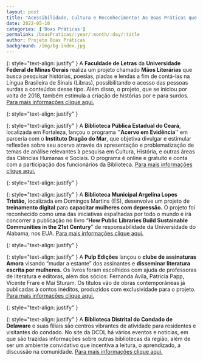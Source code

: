 ```yaml
---
layout: post
title: "Acessibilidade, Cultura e Reconhecimento! As Boas Práticas que dão um gostinho de quero mais."
date: 2022-05-10
categories: ['Boas Práticas']
permalink: /boasPraticas/:year/:month/:day/:title
author: Projeto Boas Práticas
background: /img/bg-index.jpg
---
```

{: style="text-align: justify" }
A **Faculdade de Letras** da **Universidade Federal de Minas Gerais**  realiza um projeto chamado **Mãos Literárias** que busca pesquisar histórias, poesias, piadas e lendas a fim de contá-las na Língua Brasileira de Sinais (Libras), possibilitando o acesso das pessoas surdas a conteúdos desse tipo. Além disso, o projeto, que se iniciou por volta de 2018, também estimula a criação de histórias por e para surdos.
[Para mais informações clique aqui.](http://www.letras.ufmg.br/maosliterarias/)

{: style="text-align: justify" }


{: style="text-align: justify" }
A __Biblioteca Pública Estadual do Ceará__, localizada em Fortaleza, lançou o programa ''__Acervo em Evidência__'' em parceria com o __Instituto Dragão do Mar__, que objetiva divulgar e estimular reflexões sobre seu acervo através da apresentação e problematização de temas de análise relevantes à pesquisa em Cultura, História, e outras áreas das Ciências Humanas e Sociais. O programa é online e gratuito e conta com a participação dos funcionários da Biblioteca.
[Para mais informações clique aqui.](https://www.ceara.gov.br/2022/01/27/biblioteca-publica-estadual-do-ceara-lanca-programa-com-foco-no-seu-acervo/)

{: style="text-align: justify" }


{: style="text-align: justify" }
A **Biblioteca Municipal Argelina Lopes Tristão,** localizada em Domingos Martins (ES), desenvolve  um projeto de **treinamento digital** para **capacitar mulheres com depressão.** O projeto foi reconhecido como uma das iniciativas espalhadas por todo o mundo e irá concorrer a publicação no livro “**How Public Libraries Build Sustainable Communities in the 21st Century**” de responsabilidade da Universidade do Alabama, nos EUA.
[Para mais informações clique aqui.](https://www.montanhascapixabas.com.br/universidade-dos-estados-unidos-vai-conhecer-trabalho-da-biblioteca-de-domingos-martins/)

{: style="text-align: justify" }


{: style="text-align: justify" }
A **Pulp Edições** lançou o **clube de assinaturas Amora** visando “mudar a estante” dos assinantes e **disseminar literatura escrita por mulheres.** Os livros foram escolhidos com ajuda de professoras de literatura e editoras, além dos sócios: Fernanda Avila, Patricia Papp, Vicente Frare e Mai Sturam.  Os títulos vão de obras contemporâneas já publicadas à contos inéditos, produzidos com exclusividade para o projeto.
[Para mais informações clique aqui.](https://www.plural.jor.br/noticias/cultura/clube-de-assinatura-quer-disseminar-livros-escritos-por-mulheres/)

{: style="text-align: justify" }


{: style="text-align: justify" }
A __Biblioteca Distrital do Condado de Delaware__ e suas filiais são centros vibrantes de atividade para residentes e visitantes do condado. No site da DCDL há vários eventos e notícias, em que são trazidas informações sobre outras bibliotecas da região, além de ser um ambiente convidativo que incentiva a leitura, o aprendizado, a discussão na comunidade.
[Para mais informações clique aqui.](https://www.delawarelibrary.org/unicorn/)
